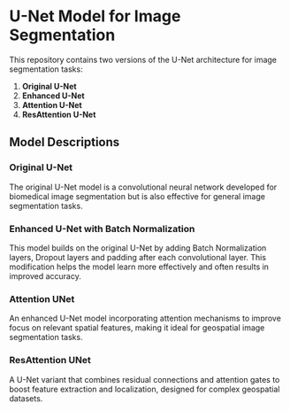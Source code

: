 # U-Net Model for Image Segmentation

This repository contains two versions of the U-Net architecture for image segmentation tasks:

1. **Original U-Net**
2. **Enhanced U-Net**
3. **Attention U-Net**
4. **ResAttention U-Net**

## Model Descriptions

### Original U-Net
The original U-Net model is a convolutional neural network developed for biomedical image segmentation but is also effective for general image segmentation tasks.

### Enhanced U-Net with Batch Normalization
This model builds on the original U-Net by adding Batch Normalization layers, Dropout layers and padding after each convolutional layer. This modification helps the model learn more effectively and often results in improved accuracy.

### Attention UNet
An enhanced U-Net model incorporating attention mechanisms to improve focus on relevant spatial features, making it ideal for geospatial image segmentation tasks.

### ResAttention UNet
A U-Net variant that combines residual connections and attention gates to boost feature extraction and localization, designed for complex geospatial datasets.
